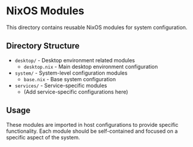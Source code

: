 # NixOS Modules

This directory contains reusable NixOS modules for system configuration.

## Directory Structure

- `desktop/` - Desktop environment related modules
  - `desktop.nix` - Main desktop environment configuration
- `system/` - System-level configuration modules
  - `base.nix` - Base system configuration
- `services/` - Service-specific modules
  - (Add service-specific configurations here)

## Usage

These modules are imported in host configurations to provide specific functionality.
Each module should be self-contained and focused on a specific aspect of the system.

